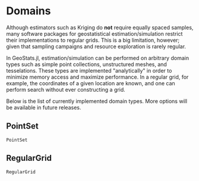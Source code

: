 # Domains

Although estimators such as Kriging do **not** require equally spaced samples,
many software packages for geostatistical estimation/simulation restrict their
implementations to regular grids. This is a big limitation, however; given that
sampling campaigns and resource exploration is rarely regular.

In GeoStats.jl, estimation/simulation can be performed on arbitrary domain types such
as simple point collections, unstructured meshes, and tesselations. These types are
implemented "analytically" in order to minimize memory access and maximize performance.
In a regular grid, for example, the coordinates of a given location are known, and one
can perform search without ever constructing a grid.

Below is the list of currently implemented domain types. More options will be available
in future releases.

## PointSet

```@docs
PointSet
```

## RegularGrid

```@docs
RegularGrid
```

